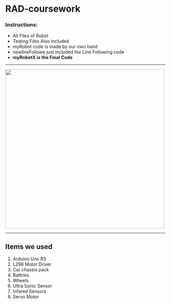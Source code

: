 # RAD-coursework
### Instructions:
- All Files of Robot
- Testing Files Also included
- myRobot code is made by our own hand
- newlineFollowe just included the Line Following code
- <b>myRobotX is the Final Code</b>
---
<img src="https://github.com/Janith3003/Arduino-Robot/blob/main/LIFOD.jpg" width="500" height="auto">

---

## Items we used
1. Arduino Uno R3
2. L298 Motor Driver
3. Car chassis pack 
4. Battries
5. Wheels
6. Ultra Sonic Sensor
7. Infared Sensors
8. Servo Motor
